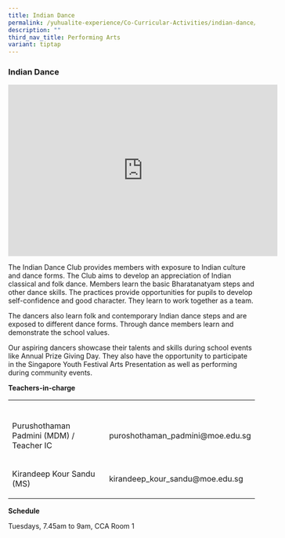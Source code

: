 ```yaml
---
title: Indian Dance
permalink: /yuhualite-experience/Co-Curricular-Activities/indian-dance/
description: ""
third_nav_title: Performing Arts
variant: tiptap
---
```

<h3>Indian Dance</h3>
<div class="iframe-wrapper">
<iframe height="350" width="550" allowfullscreen="true" frameborder="0" src="https://docs.google.com/presentation/d/e/2PACX-1vSFUOgzoK9pbDBGl4IrSGDVHT4x6HTHJoRJsrVc4NEl49afB_XPa4KYB6Ybh4GYn8v6sfmGbu7H7qNw/embed?start=true&amp;loop=true&amp;delayms=5000"></iframe>
</div>
<p>The Indian Dance Club provides members with exposure to Indian culture
and dance forms. The Club aims to develop an appreciation of Indian classical
and folk dance. Members learn the basic Bharatanatyam steps and other dance
skills. The practices provide opportunities for pupils to develop self-confidence
and good character. They learn to work together as a team.</p>
<p>The dancers also learn folk and contemporary Indian dance steps and are
exposed to different dance forms. Through dance members learn and demonstrate
the school values.</p>
<p>Our aspiring dancers showcase their talents and skills during school events
like Annual Prize Giving Day. They also have the opportunity to participate
in the Singapore Youth Festival Arts Presentation as well as performing
during community events.</p>
<p><strong>Teachers-in-charge</strong>
</p>
<table style="minWidth: 50px">
<colgroup>
<col>
<col>
</colgroup>
<tbody>
<tr>
<th rowspan="1" colspan="1">
<p></p>
</th>
<th rowspan="1" colspan="1">
<p></p>
</th>
</tr>
<tr>
<td rowspan="1" colspan="1">
<p>Purushothaman Padmini (MDM) / Teacher IC</p>
</td>
<td rowspan="1" colspan="1">
<p>puroshothaman_padmini@moe.edu.sg</p>
</td>
</tr>
<tr>
<td rowspan="1" colspan="1">
<p>Kirandeep Kour Sandu (MS)</p>
</td>
<td rowspan="1" colspan="1">
<p>kirandeep_kour_sandu@moe.edu.sg</p>
</td>
</tr>
</tbody>
</table>
<p><strong>Schedule</strong>
</p>
<p>Tuesdays, 7.45am to 9am, CCA Room 1</p>